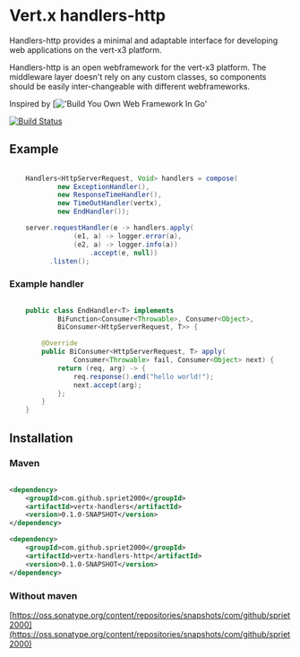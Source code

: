 # Vert.x handlers-http

Handlers-http provides a minimal and adaptable interface for developing web applications on the vert-x3 platform.

Handlers-http is an open webframework for the vert-x3 platform. The middleware layer doesn't rely on any custom classes, so components should be easily inter-changeable with different webframeworks.

Inspired by [!['Build You Own Web Framework In Go'](https://www.nicolasmerouze.com/build-web-framework-golang)

[![Build Status](https://travis-ci.org/spriet2000/vertx-handlers-http.svg?branch=master)](https://travis-ci.org/spriet2000/vertx-handlers-http)

## Example

```java 
    
    Handlers<HttpServerRequest, Void> handlers = compose(
            new ExceptionHandler(),
            new ResponseTimeHandler(),
            new TimeOutHandler(vertx),
            new EndHandler());

    server.requestHandler(e -> handlers.apply(
                (e1, a) -> logger.error(a),
                (e2, a) -> logger.info(a))
                    .accept(e, null))
          .listen();

```

### Example handler

``` java

    public class EndHandler<T> implements 
            BiFunction<Consumer<Throwable>, Consumer<Object>,
            BiConsumer<HttpServerRequest, T>> {

        @Override
        public BiConsumer<HttpServerRequest, T> apply(
                Consumer<Throwable> fail, Consumer<Object> next) {
            return (req, arg) -> {
                req.response().end("hello world!");
                next.accept(arg);
            };
        }
    }    

```


## Installation

### Maven

```xml

<dependency>
    <groupId>com.github.spriet2000</groupId>
    <artifactId>vertx-handlers</artifactId>
    <version>0.1.0-SNAPSHOT</version>
</dependency>

<dependency>
    <groupId>com.github.spriet2000</groupId>
    <artifactId>vertx-handlers-http</artifactId>
    <version>0.1.0-SNAPSHOT</version>
</dependency>

```

### Without maven

[https://oss.sonatype.org/content/repositories/snapshots/com/github/spriet2000](https://oss.sonatype.org/content/repositories/snapshots/com/github/spriet2000)
